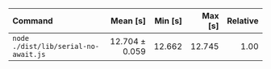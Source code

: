 | Command | Mean [s] | Min [s] | Max [s] | Relative |
|:---|---:|---:|---:|---:|
| `node ./dist/lib/serial-no-await.js` | 12.704 ± 0.059 | 12.662 | 12.745 | 1.00 |
